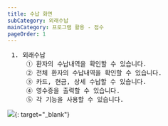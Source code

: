 ```yaml
---
title: 수납 화면
subCategory: 외래수납
mainCategory: 프로그램 활용 - 접수
pageOrder: 1
---
```

<pre>
 <t2><bold>1. 외래수납</bold></t2>
     ① 환자의 수납내역을 확인할 수 있습니다.
     ② 전체 환자의 수납내역을 확인할 수 있습니다.
     ③ 카드, 현금, 상세 수납할 수 있습니다.
     ④ 영수증을 출력할 수 있습니다.
     ⑤ 각 기능을 사용할 수 있습니다.
</pre>

[![](/images/{{page.url}}_1.png)](/images/{{page.url}}_1.png){: target="_blank"}